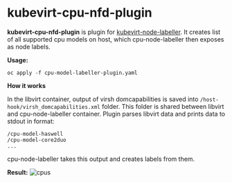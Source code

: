 # kubevirt-cpu-nfd-plugin

**kubevirt-cpu-nfd-plugin** is plugin for [kubevirt-node-labeller](https://github.com/ksimon1/kubevirt-cpu-node-labeller). It creates list of all supported cpu models on host, which cpu-node-labeller then exposes as node labels.

**Usage:**
```
oc apply -f cpu-model-labeller-plugin.yaml
```

**How it works**

In the libvirt container, output of virsh domcapabilities is saved into `/host-hook/virsh_domcapabilities.xml` folder. This folder is shared between libvirt and cpu-node-labeller container. Plugin parses libvirt data and prints data to stdout in format:
```
/cpu-model-haswell
/cpu-model-core2duo
...
```
cpu-node-labeller takes this output and creates labels from them.

**Result:**
![cpus](https://camo.githubusercontent.com/582985d780e4827856f862fbdd6b17f4f27f5c8c/68747470733a2f2f692e696d6775722e636f6d2f773643654343592e706e67)
